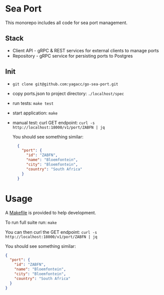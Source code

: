 # Sea Port 

This monorepo includes all code for sea port management.

## Stack

- Client API - gRPC & REST services for external clients to manage ports
- Repository - gRPC service for persisting ports to Postgres

## Init

- `git clone git@github.com:yagacc/go-sea-port.git`
- copy ports.json to project directory: `./localhost/spec`
- run tests: `make test`
- start application: `make`
- manual test: curl GET endpoint: `curl -s http://localhost:18000/v1/port/ZABFN | jq`

  You should see something similar:
  ```json
    {
      "port": {
        "id": "ZABFN",
        "name": "Bloemfontein",
        "city": "Bloemfontein",
        "country": "South Africa"
      }
    }
  ```

# Usage

A [Makefile](./Makefile) is provided to help development.

To run full suite run: `make`

You can then curl the GET endpoint: `curl -s http://localhost:18000/v1/port/ZABFN | jq`

You should see something similar:
```json
{
  "port": {
    "id": "ZABFN",
    "name": "Bloemfontein",
    "city": "Bloemfontein",
    "country": "South Africa"
  }
}
```